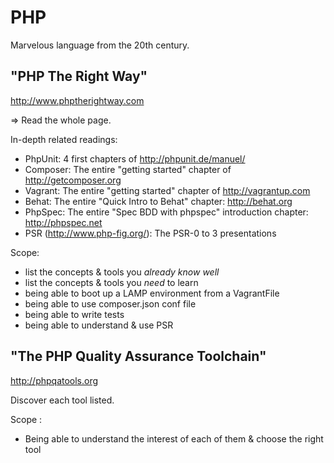 PHP
===

Marvelous language from the 20th century.


"PHP The Right Way"
-------------------

http://www.phptherightway.com

=> Read the whole page.

In-depth related readings: 

* PhpUnit: 4 first chapters of http://phpunit.de/manuel/
* Composer: The entire "getting started" chapter of http://getcomposer.org
* Vagrant: The entire "getting started" chapter of http://vagrantup.com
* Behat: The entire "Quick Intro to Behat" chapter: http://behat.org
* PhpSpec: The entire "Spec BDD with phpspec" introduction chapter: http://phpspec.net
* PSR (http://www.php-fig.org/): The PSR-0 to 3 presentations

Scope: 

* list the concepts & tools you *already know well*
* list the concepts & tools you *need* to learn
* being able to boot up a LAMP environment from a VagrantFile
* being able to use composer.json conf file
* being able to write tests
* being able to understand & use PSR


"The PHP Quality Assurance Toolchain"
-------------------------------------

http://phpqatools.org

Discover each tool listed.

Scope : 

* Being able to understand the interest of each of them & choose the right tool




